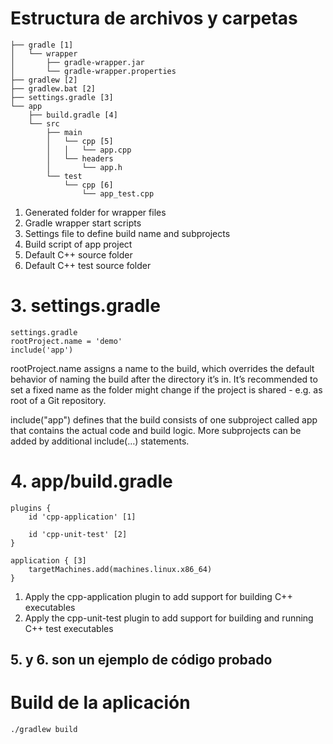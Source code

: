 # Estructura de archivos y carpetas

    ├── gradle [1]
    │   └── wrapper
    │       ├── gradle-wrapper.jar
    │       └── gradle-wrapper.properties
    ├── gradlew [2]
    ├── gradlew.bat [2]
    ├── settings.gradle [3]
    └── app
        ├── build.gradle [4]
        └── src
            ├── main
            │   └── cpp [5]
            │   │   └── app.cpp
            │   └── headers
            │       └── app.h
            └── test
                └── cpp [6]
                    └── app_test.cpp

1. Generated folder for wrapper files
2. Gradle wrapper start scripts
3. Settings file to define build name and subprojects
4. Build script of app project
5. Default C++ source folder
6. Default C++ test source folder

# 3. settings.gradle

    settings.gradle
    rootProject.name = 'demo'
    include('app')

rootProject.name assigns a name to the build, which overrides the default behavior of naming the build after the directory it’s in. It’s recommended to set a fixed name as the folder might change if the project is shared - e.g. as root of a Git repository.

include("app") defines that the build consists of one subproject called app that contains the actual code and build logic. More subprojects can be added by additional include(…​) statements.

# 4. app/build.gradle

    plugins {
        id 'cpp-application' [1]

        id 'cpp-unit-test' [2]
    }

    application { [3]
        targetMachines.add(machines.linux.x86_64)
    }

1. Apply the cpp-application plugin to add support for building C++ executables
2. Apply the cpp-unit-test plugin to add support for building and running C++ test executables

## 5. y 6. son un ejemplo de código probado

# Build de la aplicación

    ./gradlew build
